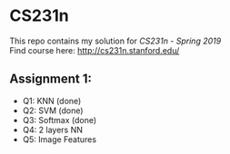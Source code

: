 # CS231n
This repo contains my solution for *CS231n - Spring 2019* </br>
Find course here: http://cs231n.stanford.edu/

## Assignment 1:
- Q1: KNN (done)
- Q2: SVM (done)
- Q3: Softmax (done)
- Q4: 2 layers NN
- Q5: Image Features